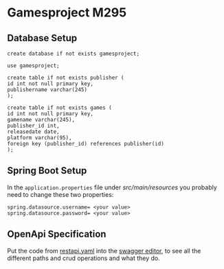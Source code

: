 # Gamesproject M295

## Database Setup
```
create database if not exists gamesproject;

use gamesproject;

create table if not exists publisher (
id int not null primary key,
publishername varchar(245)
);

create table if not exists games (
id int not null primary key,
gamename varchar(245),
publisher_id int,
releasedate date,
platform varchar(95),
foreign key (publisher_id) references publisher(id)
);
```

## Spring Boot Setup

In the `application.properties` file under _src/main/resources_ you probably need to change these two properties:
``` 
spring.datasource.username= <your value>
spring.datasource.password= <your value>
```

## OpenApi Specification

Put the code from [restapi.yaml](src/main/resources/restapi.yaml) into the [swagger editor](https://editor.swagger.io/), to see all the different paths and crud operations and what they do.

